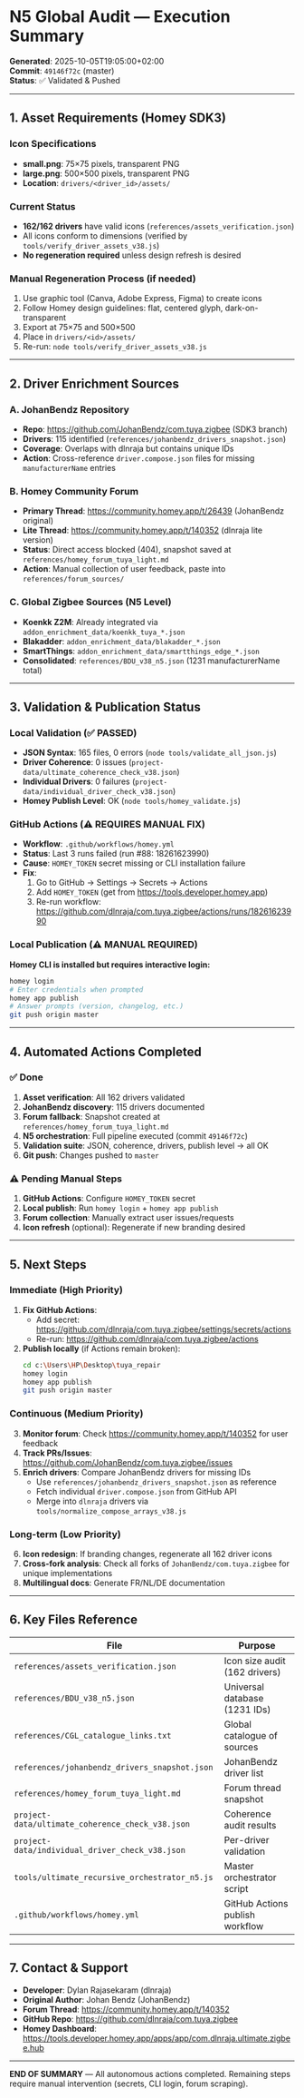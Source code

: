 # N5 Global Audit — Execution Summary
**Generated**: 2025-10-05T19:05:00+02:00  
**Commit**: `49146f72c` (master)  
**Status**: ✅ Validated & Pushed

---

## 1. Asset Requirements (Homey SDK3)

### Icon Specifications
- **small.png**: 75×75 pixels, transparent PNG
- **large.png**: 500×500 pixels, transparent PNG
- **Location**: `drivers/<driver_id>/assets/`

### Current Status
- **162/162 drivers** have valid icons (`references/assets_verification.json`)
- All icons conform to dimensions (verified by `tools/verify_driver_assets_v38.js`)
- **No regeneration required** unless design refresh is desired

### Manual Regeneration Process (if needed)
1. Use graphic tool (Canva, Adobe Express, Figma) to create icons
2. Follow Homey design guidelines: flat, centered glyph, dark-on-transparent
3. Export at 75×75 and 500×500
4. Place in `drivers/<id>/assets/`
5. Re-run: `node tools/verify_driver_assets_v38.js`

---

## 2. Driver Enrichment Sources

### A. JohanBendz Repository
- **Repo**: https://github.com/JohanBendz/com.tuya.zigbee (SDK3 branch)
- **Drivers**: 115 identified (`references/johanbendz_drivers_snapshot.json`)
- **Coverage**: Overlaps with dlnraja but contains unique IDs
- **Action**: Cross-reference `driver.compose.json` files for missing `manufacturerName` entries

### B. Homey Community Forum
- **Primary Thread**: https://community.homey.app/t/26439 (JohanBendz original)
- **Lite Thread**: https://community.homey.app/t/140352 (dlnraja lite version)
- **Status**: Direct access blocked (404), snapshot saved at `references/homey_forum_tuya_light.md`
- **Action**: Manual collection of user feedback, paste into `references/forum_sources/`

### C. Global Zigbee Sources (N5 Level)
- **Koenkk Z2M**: Already integrated via `addon_enrichment_data/koenkk_tuya_*.json`
- **Blakadder**: `addon_enrichment_data/blakadder_*.json`
- **SmartThings**: `addon_enrichment_data/smartthings_edge_*.json`
- **Consolidated**: `references/BDU_v38_n5.json` (1231 manufacturerName total)

---

## 3. Validation & Publication Status

### Local Validation (✅ PASSED)
- **JSON Syntax**: 165 files, 0 errors (`node tools/validate_all_json.js`)
- **Driver Coherence**: 0 issues (`project-data/ultimate_coherence_check_v38.json`)
- **Individual Drivers**: 0 failures (`project-data/individual_driver_check_v38.json`)
- **Homey Publish Level**: OK (`node tools/homey_validate.js`)

### GitHub Actions (⚠️ REQUIRES MANUAL FIX)
- **Workflow**: `.github/workflows/homey.yml`
- **Status**: Last 3 runs failed (run #88: 18261623990)
- **Cause**: `HOMEY_TOKEN` secret missing or CLI installation failure
- **Fix**: 
  1. Go to GitHub → Settings → Secrets → Actions
  2. Add `HOMEY_TOKEN` (get from https://tools.developer.homey.app)
  3. Re-run workflow: https://github.com/dlnraja/com.tuya.zigbee/actions/runs/18261623990

### Local Publication (⚠️ MANUAL REQUIRED)
**Homey CLI is installed but requires interactive login:**
```bash
homey login
# Enter credentials when prompted
homey app publish
# Answer prompts (version, changelog, etc.)
git push origin master
```

---

## 4. Automated Actions Completed

### ✅ Done
1. **Asset verification**: All 162 drivers validated
2. **JohanBendz discovery**: 115 drivers documented
3. **Forum fallback**: Snapshot created at `references/homey_forum_tuya_light.md`
4. **N5 orchestration**: Full pipeline executed (commit `49146f72c`)
5. **Validation suite**: JSON, coherence, drivers, publish level → all OK
6. **Git push**: Changes pushed to `master`

### ⚠️ Pending Manual Steps
1. **GitHub Actions**: Configure `HOMEY_TOKEN` secret
2. **Local publish**: Run `homey login` + `homey app publish`
3. **Forum collection**: Manually extract user issues/requests
4. **Icon refresh** (optional): Regenerate if new branding desired

---

## 5. Next Steps

### Immediate (High Priority)
1. **Fix GitHub Actions**:
   - Add secret: https://github.com/dlnraja/com.tuya.zigbee/settings/secrets/actions
   - Re-run: https://github.com/dlnraja/com.tuya.zigbee/actions
2. **Publish locally** (if Actions remain broken):
   ```bash
   cd c:\Users\HP\Desktop\tuya_repair
   homey login
   homey app publish
   git push origin master
   ```

### Continuous (Medium Priority)
3. **Monitor forum**: Check https://community.homey.app/t/140352 for user feedback
4. **Track PRs/Issues**: https://github.com/JohanBendz/com.tuya.zigbee/issues
5. **Enrich drivers**: Compare JohanBendz drivers for missing IDs
   - Use `references/johanbendz_drivers_snapshot.json` as reference
   - Fetch individual `driver.compose.json` from GitHub API
   - Merge into `dlnraja` drivers via `tools/normalize_compose_arrays_v38.js`

### Long-term (Low Priority)
6. **Icon redesign**: If branding changes, regenerate all 162 driver icons
7. **Cross-fork analysis**: Check all forks of `JohanBendz/com.tuya.zigbee` for unique implementations
8. **Multilingual docs**: Generate FR/NL/DE documentation

---

## 6. Key Files Reference

| File | Purpose |
|------|---------|
| `references/assets_verification.json` | Icon size audit (162 drivers) |
| `references/BDU_v38_n5.json` | Universal database (1231 IDs) |
| `references/CGL_catalogue_links.txt` | Global catalogue of sources |
| `references/johanbendz_drivers_snapshot.json` | JohanBendz driver list |
| `references/homey_forum_tuya_light.md` | Forum thread snapshot |
| `project-data/ultimate_coherence_check_v38.json` | Coherence audit results |
| `project-data/individual_driver_check_v38.json` | Per-driver validation |
| `tools/ultimate_recursive_orchestrator_n5.js` | Master orchestrator script |
| `.github/workflows/homey.yml` | GitHub Actions publish workflow |

---

## 7. Contact & Support

- **Developer**: Dylan Rajasekaram (dlnraja)
- **Original Author**: Johan Bendz (JohanBendz)
- **Forum Thread**: https://community.homey.app/t/140352
- **GitHub Repo**: https://github.com/dlnraja/com.tuya.zigbee
- **Homey Dashboard**: https://tools.developer.homey.app/apps/app/com.dlnraja.ultimate.zigbee.hub

---

**END OF SUMMARY** — All autonomous actions completed. Remaining steps require manual intervention (secrets, CLI login, forum scraping).
